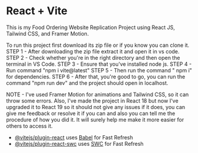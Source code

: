 # React + Vite

This is my Food Ordering Website Replication Project using React JS, Tailwind CSS, and Framer Motion.

To run this project first download its zip file or if you know you can clone it.
STEP 1 - After downloading the zip file extract it and open it in vs code.
STEP 2 - Check whether you're in the right directory and then open the terminal in VS Code.
STEP 3 - Ensure that you've installed node js.
STEP 4 - Run command "npm i vite@latest"
STEP 5 - Then run the command " npm i" for dependencies.
STEP 6 - After that, you're good to go, you can run the command "npm run dev" and the project should open in localhost.

NOTE - I've used Framer Motion for animations and Tailwind CSS, so it can throw some errors.
       Also, I've made the project in React 18 but now I've upgraded it to React 19 so it should not give any issues if it does, you can give me feedback or resolve it if you can and also you can tell me the procedure of how you did it. It will surely help me make it more easier for others to access it.


- [@vitejs/plugin-react](https://github.com/vitejs/vite-plugin-react/blob/main/packages/plugin-react/README.md) uses [Babel](https://babeljs.io/) for Fast Refresh
- [@vitejs/plugin-react-swc](https://github.com/vitejs/vite-plugin-react-swc) uses [SWC](https://swc.rs/) for Fast Refresh
